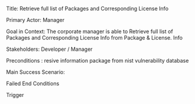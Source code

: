 Title: Retrieve full list of Packages and Corresponding License Info

Primary Actor: Manager

Goal in Context: The corporate manager is able to Retrieve full list of Packages and Corresponding License Info from Package & License. Info 

Stakeholders: Developer / Manager 

Preconditions :
resive information package from  nist vulnerability database

Main Success Scenario:

Failed End Conditions

Trigger
